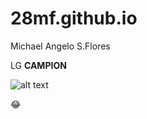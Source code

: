 # 28mf.github.io
Michael Angelo S.Flores

LG **CAMPION**

![alt text](https://i.pinimg.com/originals/d9/38/7e/d9387ec35e8c18290491434bce9b4516.jpg)

:joy:
